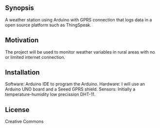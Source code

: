 ## Synopsis

A weather station using Arduino with GPRS connection that logs data in a open source platform such as ThingSpeak.

## Motivation

The project will be used to monitor weather variables in rural areas with no or limited internet connection.

## Installation

Software: Arduino IDE to program the Arduino.
Hardware: I will use an Arduino UNO board and a Seeed GPRS shield.
Sensors: Initially a temperature-humidity low precission DHT-11.

## License

Creative Commons 
